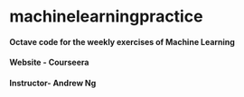 # machinelearningpractice
<h4> Octave code for the  weekly exercises of Machine Learning </h4>
<h4> Website - Courseera </h4>
<h4>  Instructor- Andrew Ng</h4>
